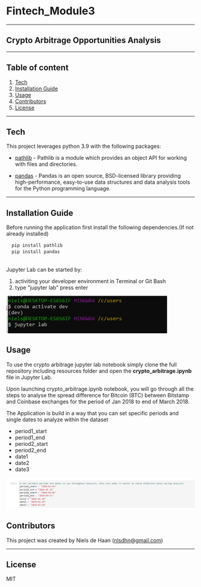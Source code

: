 # Fintech_Module3
---

## Crypto Arbitrage Opportunities Analysis

---
## Table of content

1. [Tech](#tech)
2. [Installation Guide](#installation-guide)
3. [Usage](#usage)
4. [Contributors](#contributors)
5. [License](#license)

---

## Tech

This project leverages python 3.9 with the following packages:

* [pathlib](https://docs.python.org/3/library/pathlib.html#module-pathlib) - Pathlib is a module which provides an object API for working with files and directories. 

* [pandas](https://pandas.pydata.org/pandas-docs/stable/index.html) - Pandas is an open source, BSD-licensed library providing high-performance, easy-to-use data structures and data analysis tools for the Python programming language.

---

## Installation Guide

Before running the application first install the following dependencies.(If not already installed)

```python
  pip install pathlib
  pip install pandas
    
```
Jupyter Lab can be started by:
1. activiting your developer environment in Terminal or Git Bash
2. type "jupyter lab" press enter

![JupyterLab](https://github.com/nielsdehaan1977/Fintech_Module3/blob/main/Images/JupyterLab.PNG)

## Usage

To use the crypto arbitrage jupyter lab notebook simply clone the full repository including resources folder and open the **crypto_arbitrage.ipynb** file in Jupyter Lab. 


Upon launching crypto_arbitrage.ipynb notebook, you will go through all the steps to analyse the spread difference for Bitcoin (BTC) between Bitstamp and Coinbase exchanges for the period of Jan 2018 to end of March 2018. 

The Application is build in a way that you can set specific periods and single dates to analyze within the dataset
* period1_start  
* period1_end 
* period2_start
* period2_end
* date1
* date2
* date3

![Date_Period_Variables](https://github.com/nielsdehaan1977/Fintech_Module3/blob/main/Images/Date_Period_Variables.PNG)


## Contributors

This project was created by Niels de Haan (nlsdhn@gmail.com)

---

## License

MIT
